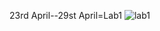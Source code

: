 23rd April--29st April=Lab1
![lab1](https://github.com/preetygurung/wt-lab-assignment/tree/master/Lab/Lab1)
